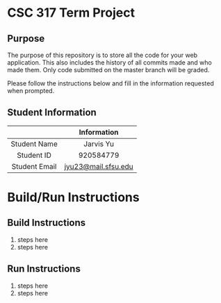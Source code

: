 # CSC 317 Term Project

## Purpose

The purpose of this repository is to store all the code for your web application. This also includes the history of all commits made and who made them. Only code submitted on the master branch will be graded.

Please follow the instructions below and fill in the information requested when prompted.

## Student Information

|               | Information   |
|:-------------:|:-------------:|
| Student Name  | Jarvis Yu     |
| Student ID    | 920584779       |
| Student Email | jyu23@mail.sfsu.edu    |



# Build/Run Instructions

## Build Instructions
1. steps here
2. steps here

## Run Instructions
1. steps here
2. steps here 